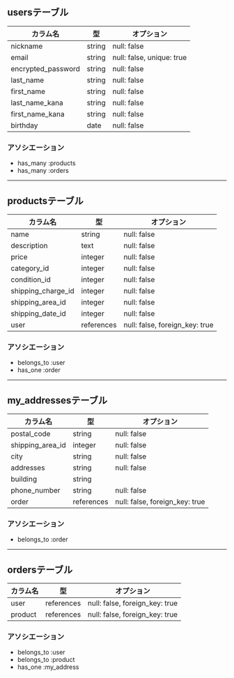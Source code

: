 ## usersテーブル

| カラム名             | 型         | オプション                |
|----------------------|------------|---------------------------|
| nickname             | string     | null: false               |
| email                | string     | null: false, unique: true |
| encrypted_password   | string     | null: false               |
| last_name            | string     | null: false               |
| first_name           | string     | null: false               |
| last_name_kana       | string     | null: false               |
| first_name_kana      | string     | null: false               |
| birthday             | date       | null: false               |

### アソシエーション
- has_many :products
- has_many :orders

---

## productsテーブル

| カラム名              | 型         | オプション                      |
|----------------------|------------|---------------------------------|
| name                 | string     | null: false                     |
| description          | text       | null: false                     |
| price                | integer    | null: false                     |
| category_id          | integer    | null: false                     |
| condition_id         | integer    | null: false                     |
| shipping_charge_id   | integer    | null: false                     |
| shipping_area_id     | integer    | null: false                     |
| shipping_date_id     | integer    | null: false                     |
| user                 | references | null: false, foreign_key: true  |

### アソシエーション
- belongs_to :user
- has_one :order

---

## my_addressesテーブル

| カラム名             | 型         | オプション                     |
|----------------------|------------|--------------------------------|
| postal_code          | string     | null: false                    |
| shipping_area_id     | integer    | null: false                    |
| city                 | string     | null: false                    |
| addresses            | string     | null: false                    |
| building             | string     |                                |
| phone_number         | string     | null: false                    |
| order                | references | null: false, foreign_key: true |

### アソシエーション
- belongs_to :order

---

## ordersテーブル

| カラム名             | 型         | オプション                      |
|----------------------|------------|---------------------------------|
| user                 | references | null: false, foreign_key: true  |
| product              | references | null: false, foreign_key: true  |

### アソシエーション
- belongs_to :user
- belongs_to :product
- has_one :my_address
